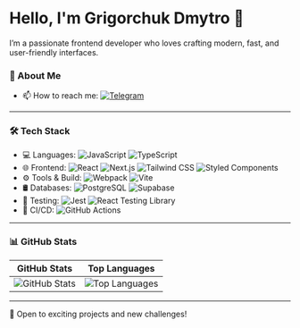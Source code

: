 # Hello, I'm Grigorchuk Dmytro 👋

I’m a passionate frontend developer who loves crafting modern, fast, and user-friendly interfaces.

### 🚀 About Me

- 📫 How to reach me: [![Telegram](https://img.shields.io/badge/Telegram-0088CC?style=for-the-badge&logo=telegram&logoColor=white)](https://t.me/idgrigodev) 

---

### 🛠 Tech Stack

- 💻 Languages: ![JavaScript](https://img.shields.io/badge/-JavaScript-black?style=flat-square&logo=javascript) ![TypeScript](https://img.shields.io/badge/-TypeScript-black?style=flat-square&logo=typescript)
- 🌐 Frontend: ![React](https://img.shields.io/badge/-React-black?style=flat-square&logo=react) ![Next.js](https://img.shields.io/badge/-Next.js-black?style=flat-square&logo=next.js) ![Tailwind CSS](https://img.shields.io/badge/-Tailwind_CSS-black?style=flat-square&logo=tailwind-css) ![Styled Components](https://img.shields.io/badge/-Styled_Components-black?style=flat-square&logo=styled-components)
- ⚙️ Tools & Build: ![Webpack](https://img.shields.io/badge/-Webpack-black?style=flat-square&logo=webpack) ![Vite](https://img.shields.io/badge/-Vite-black?style=flat-square&logo=vite)
- 🛢 Databases: ![PostgreSQL](https://img.shields.io/badge/-PostgreSQL-black?style=flat-square&logo=postgresql) ![Supabase](https://img.shields.io/badge/-Supabase-black?style=flat-square&logo=supabase)
- 🧪 Testing: ![Jest](https://img.shields.io/badge/-Jest-black?style=flat-square&logo=jest) ![React Testing Library](https://img.shields.io/badge/-React_Testing_Library-black?style=flat-square&logo=testing-library)
- 🔗 CI/CD: ![GitHub Actions](https://img.shields.io/badge/-GitHub_Actions-black?style=flat-square&logo=githubactions)

---

### 📊 GitHub Stats

| **GitHub Stats** | **Top Languages** |
| --- | --- |
| ![GitHub Stats](https://github-readme-stats.vercel.app/api?username=YOUR_GITHUB_USERNAME&show_icons=true&hide_border=true&theme=radical) | ![Top Languages](https://github-readme-stats.vercel.app/api/top-langs/?username=YOUR_GITHUB_USERNAME&layout=compact&hide_border=true&theme=radical) |

---

🚀 Open to exciting projects and new challenges!
